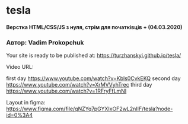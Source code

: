 # tesla

#### Верстка HTML/CSS/JS з нуля, стрім для початківців + (04.03.2020)

### Автор: Vadim Prokopchuk

Your site is ready to be published at: <https://turzhanskyi.github.io/tesla/>

Video URL:

first day <https://www.youtube.com/watch?v=Kbls0CvkEKQ>
second day <https://www.youtube.com/watch?v=XrMVVyhTrec>
third day <https://www.youtube.com/watch?v=1RFryFfLmNI>

Layout in figma: <https://www.figma.com/file/qNZYq7pGYXIxOF2wL2nIIF/tesla?node-id=0%3A4>
